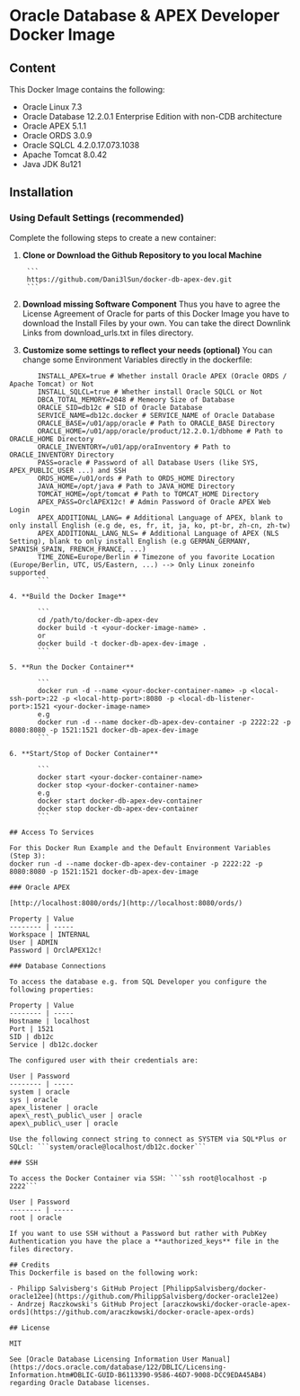 # Oracle Database & APEX Developer Docker Image

## Content

This Docker Image contains the following:

* Oracle Linux 7.3
* Oracle Database 12.2.0.1 Enterprise Edition with non-CDB architecture
* Oracle APEX 5.1.1
* Oracle ORDS 3.0.9
* Oracle SQLCL 4.2.0.17.073.1038
* Apache Tomcat 8.0.42
* Java JDK 8u121

## Installation

### Using Default Settings (recommended)

Complete the following steps to create a new container:

1. **Clone or Download the Github Repository to you local Machine**

		```
		https://github.com/Dani3lSun/docker-db-apex-dev.git
		```

2. **Download missing Software Component**
Thus you have to agree the License Agreement of Oracle for parts of this Docker Image you have to download the Install Files by your own.
You can take the direct Downlink Links from download_urls.txt in files directory.

3. **Customize some settings to reflect your needs (optional)**
You can change some Environment Variables directly in the dockerfile:

 ```
		INSTALL_APEX=true # Whether install Oracle APEX (Oracle ORDS / Apache Tomcat) or Not
		INSTALL_SQLCL=true # Whether install Oracle SQLCL or Not
		DBCA_TOTAL_MEMORY=2048 # Memeory Size of Database
		ORACLE_SID=db12c # SID of Oracle Database
		SERVICE_NAME=db12c.docker # SERVICE_NAME of Oracle Database
		ORACLE_BASE=/u01/app/oracle # Path to ORACLE_BASE Directory
		ORACLE_HOME=/u01/app/oracle/product/12.2.0.1/dbhome # Path to ORACLE_HOME Directory
		ORACLE_INVENTORY=/u01/app/oraInventory # Path to ORACLE_INVENTORY Directory
		PASS=oracle # Password of all Database Users (like SYS, APEX_PUBLIC_USER ...) and SSH
		ORDS_HOME=/u01/ords # Path to ORDS_HOME Directory
		JAVA_HOME=/opt/java # Path to JAVA_HOME Directory
		TOMCAT_HOME=/opt/tomcat # Path to TOMCAT_HOME Directory
		APEX_PASS=OrclAPEX12c! # Admin Password of Oracle APEX Web Login
		APEX_ADDITIONAL_LANG= # Additional Language of APEX, blank to only install English (e.g de, es, fr, it, ja, ko, pt-br, zh-cn, zh-tw)
		APEX_ADDITIONAL_LANG_NLS= # Additional Language of APEX (NLS Setting), blank to only install English (e.g GERMAN_GERMANY, SPANISH_SPAIN, FRENCH_FRANCE, ...)
		TIME_ZONE=Europe/Berlin # Timezone of you favorite Location (Europe/Berlin, UTC, US/Eastern, ...) --> Only Linux zoneinfo supported
		```

4. **Build the Docker Image**

		```
		cd /path/to/docker-db-apex-dev
		docker build -t <your-docker-image-name> .
		or
		docker build -t docker-db-apex-dev-image .
		```

5. **Run the Docker Container**

		```
		docker run -d --name <your-docker-container-name> -p <local-ssh-port>:22 -p <local-http-port>:8080 -p <local-db-listener-port>:1521 <your-docker-image-name>
		e.g
		docker run -d --name docker-db-apex-dev-container -p 2222:22 -p 8080:8080 -p 1521:1521 docker-db-apex-dev-image
		```

6. **Start/Stop of Docker Container**

		```
		docker start <your-docker-container-name>
		docker stop <your-docker-container-name>
		e.g
		docker start docker-db-apex-dev-container
		docker stop docker-db-apex-dev-container
		```

## Access To Services

For this Docker Run Example and the Default Environment Variables (Step 3):
docker run -d --name docker-db-apex-dev-container -p 2222:22 -p 8080:8080 -p 1521:1521 docker-db-apex-dev-image

### Oracle APEX

[http://localhost:8080/ords/](http://localhost:8080/ords/)

Property | Value
-------- | -----
Workspace | INTERNAL
User | ADMIN
Password | OrclAPEX12c!

### Database Connections

To access the database e.g. from SQL Developer you configure the following properties:

Property | Value
-------- | -----
Hostname | localhost
Port | 1521
SID | db12c
Service | db12c.docker

The configured user with their credentials are:

User | Password
-------- | -----
system | oracle
sys | oracle
apex_listener | oracle
apex\_rest\_public\_user | oracle
apex\_public\_user | oracle

Use the following connect string to connect as SYSTEM via SQL*Plus or SQLcl: ```system/oracle@localhost/db12c.docker```

### SSH

To access the Docker Container via SSH: ```ssh root@localhost -p 2222```

User | Password
-------- | -----
root | oracle

If you want to use SSH without a Password but rather with PubKey Authentication you have the place a **authorized_keys** file in the files directory.

## Credits
This Dockerfile is based on the following work:

- Philipp Salvisberg's GitHub Project [PhilippSalvisberg/docker-oracle12ee](https://github.com/PhilippSalvisberg/docker-oracle12ee)
- Andrzej Raczkowski's GitHub Project [araczkowski/docker-oracle-apex-ords](https://github.com/araczkowski/docker-oracle-apex-ords)

## License

MIT

See [Oracle Database Licensing Information User Manual](https://docs.oracle.com/database/122/DBLIC/Licensing-Information.htm#DBLIC-GUID-B6113390-9586-46D7-9008-DCC9EDA45AB4) regarding Oracle Database licenses.
